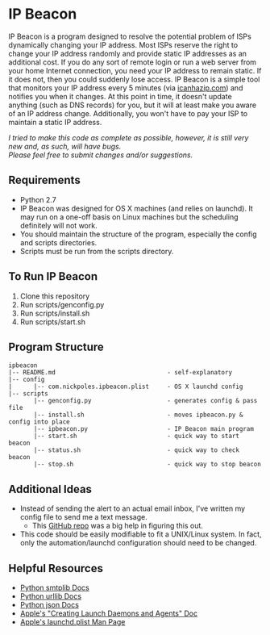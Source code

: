 IP Beacon
=========

IP Beacon is a program designed to resolve the potential problem of ISPs 
dynamically changing your IP address. Most ISPs reserve the right to change
your IP address randomly and provide static IP addresses as an additional 
cost. If you do any sort of remote login or run a web server from your home
Internet connection, you need your IP address to remain static. If it does 
not, then you could suddenly lose access. IP Beacon is a simple tool that 
monitors your IP address every 5 minutes (via [icanhazip.com](http://icanhazip.com/)) 
and notifies you when it changes. At this point in time, it doesn't update 
anything (such as DNS records) for you, but it will at least make you aware 
of an IP address change. Additionally, you won't have to pay your ISP to 
maintain a static IP address.

_I tried to make this code as complete as possible, however, it is still very 
new and, as such, will have bugs._    
_Please feel free to submit changes and/or suggestions._

Requirements
------------
* Python 2.7
* IP Beacon was designed for OS X machines (and relies on launchd). It may run on
  a one-off basis on Linux machines but the scheduling definitely will not work. 
* You should maintain the structure of the program, especially the config and 
  scripts directories. 
* Scripts must be run from the scripts directory. 

To Run IP Beacon
----------------
1. Clone this repository
2. Run scripts/genconfig.py
3. Run scripts/install.sh
4. Run scripts/start.sh


Program Structure
-----------------
    ipbeacon  
    |-- README.md                               - self-explanatory  
    |-- config  
    |      |-- com.nickpoles.ipbeacon.plist     - OS X launchd config  
    |-- scripts  
           |-- genconfig.py                     - generates config & pass file  
           |-- install.sh                       - moves ipbeacon.py & config into place
           |-- ipbeacon.py                      - IP Beacon main program
           |-- start.sh                         - quick way to start beacon
           |-- status.sh                        - quick way to check beacon
           |-- stop.sh                          - quick way to stop beacon

Additional Ideas
----------------
* Instead of sending the alert to an actual email inbox, I've written my config
  file to send me a text message. 
    * This [GitHub repo](https://github.com/CrakeNotSnowman/Python_Message/blob/master/sendMessage.py#L106)
      was a big help in figuring this out. 
* This code should be easily modifiable to fit a UNIX/Linux system. In fact, only
  the automation/launchd configuration should need to be changed.

Helpful Resources
-----------------
* [Python smtplib Docs](https://docs.python.org/2/library/smtplib.html)
* [Python urllib Docs](https://docs.python.org/2/library/urllib.html)
* [Python json Docs](https://docs.python.org/2/library/json.html)
* [Apple's "Creating Launch Daemons and Agents" Doc](https://developer.apple.com/library/mac/documentation/MacOSX/Conceptual/BPSystemStartup/Chapters/CreatingLaunchdJobs.html#//apple_ref/doc/uid/10000172i-SW7-BCIEDDBJ)
* [Apple's launchd.plist Man Page](https://developer.apple.com/library/mac/documentation/Darwin/Reference/ManPages/man5/launchd.plist.5.html#//apple_ref/doc/man/5/launchd.plist)

